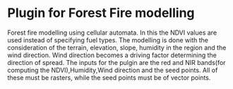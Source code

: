 # Plugin for Forest Fire modelling
 Forest fire modelling using cellular automata. In this the NDVI values are used instead of specifying fuel types. The modelling is done with the consideration of the terrain, elevation, slope, humidity in the region and the wind direction. Wind direction becomes a driving factor determining the direction of spread. The inputs for the pulgin are the red and NIR bands(for computing the NDVI),Humidity,Wind direction and the seed points. All of these must be rasters, while the seed points must be of vector points.
